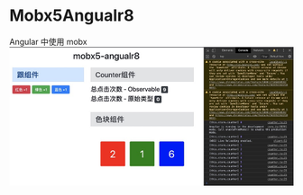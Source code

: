 # Mobx5Angualr8

Angular 中使用 mobx
![](https://raw.githubusercontent.com/caoxiemeihao/mobx5-angular8/master/screenshot/screenshot1.png)